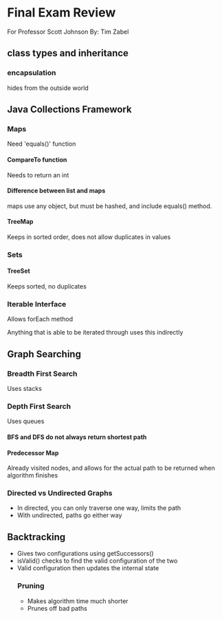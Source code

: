 # Final Exam Review
For Professor Scott Johnson
By: Tim Zabel

## class types and inheritance

### encapsulation
hides from the outside world

### 

## Java Collections Framework

### Maps
Need 'equals()' function

#### CompareTo function
Needs to return an int

#### Difference between list and maps
maps use any object, but must be hashed, and include equals() method.

#### TreeMap
Keeps in sorted order, does not allow duplicates in values

### Sets

#### TreeSet
Keeps sorted, no duplicates

### Iterable Interface
Allows forEach method

Anything that is able to be iterated through uses this indirectly

## Graph Searching

### Breadth First Search
Uses stacks

### Depth First Search
Uses queues

#### BFS and DFS do not always return shortest path

#### Predecessor Map
Already visited nodes, and allows for the actual path to be returned when algorithm finishes

### Directed vs Undirected Graphs
<ul>
<li>In directed, you can only traverse one way, limits the path</li>
<li>With undirected, paths go either way</li>
</ul>

## Backtracking
<ul>
<li>Gives two configurations using getSuccessors()</li>
<li>isValid() checks to find the valid configuration of the two</li>
<li>Valid configuration then updates the internal state</li>

### Pruning
<ul>
<li>Makes algorithm time much shorter</li>
<li>Prunes off bad paths</li>
</ul>















